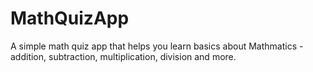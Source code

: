 # MathQuizApp
A simple math quiz app that helps you learn basics about Mathmatics - addition, subtraction, multiplication, division and more.
